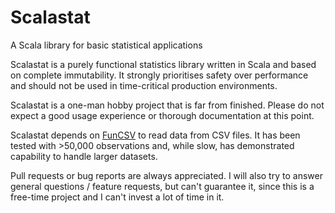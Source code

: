 # Scalastat
A Scala library for basic statistical applications

Scalastat is a purely functional statistics library written in Scala and based on complete immutability.
It strongly prioritises safety over performance and should not be used in time-critical production environments.

Scalastat is a one-man hobby project that is far from finished. Please do not expect a good usage experience or thorough documentation at this point.

Scalastat depends on [FunCSV](http://github.com/Seitzal/FunCSV) to read data from CSV files.
It has been tested with >50,000 observations and, while slow, has demonstrated capability to handle larger datasets.

Pull requests or bug reports are always appreciated.
I will also try to answer general questions / feature requests, but can't guarantee it, since this is a free-time project and I can't invest a lot of time in it.
